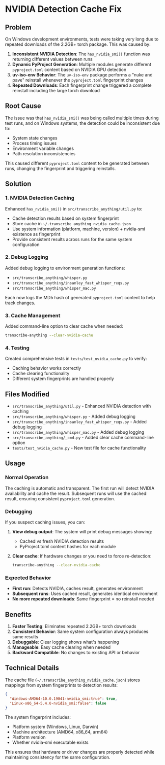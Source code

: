 # NVIDIA Detection Cache Fix

## Problem

On Windows development environments, tests were taking very long due to repeated downloads of the 2.2GB+ torch package. This was caused by:

1. **Inconsistent NVIDIA Detection**: The `has_nvidia_smi()` function was returning different values between runs
2. **Dynamic PyProject Generation**: Multiple modules generate different `pyproject.toml` content based on NVIDIA GPU detection
3. **uv-iso-env Behavior**: The `uv-iso-env` package performs a "nuke and pave" reinstall whenever the `pyproject.toml` fingerprint changes
4. **Repeated Downloads**: Each fingerprint change triggered a complete reinstall including the large torch download

## Root Cause

The issue was that `has_nvidia_smi()` was being called multiple times during test runs, and on Windows systems, the detection could be inconsistent due to:
- System state changes
- Process timing issues
- Environment variable changes
- Path resolution inconsistencies

This caused different `pyproject.toml` content to be generated between runs, changing the fingerprint and triggering reinstalls.

## Solution

### 1. NVIDIA Detection Caching

Enhanced `has_nvidia_smi()` in `src/transcribe_anything/util.py` to:
- Cache detection results based on system fingerprint
- Store cache in `~/.transcribe_anything_nvidia_cache.json`
- Use system information (platform, machine, version) + nvidia-smi existence as fingerprint
- Provide consistent results across runs for the same system configuration

### 2. Debug Logging

Added debug logging to environment generation functions:
- `src/transcribe_anything/whisper.py`
- `src/transcribe_anything/insanley_fast_whisper_reqs.py`
- `src/transcribe_anything/whisper_mac.py`

Each now logs the MD5 hash of generated `pyproject.toml` content to help track changes.

### 3. Cache Management

Added command-line option to clear cache when needed:
```bash
transcribe-anything --clear-nvidia-cache
```

### 4. Testing

Created comprehensive tests in `tests/test_nvidia_cache.py` to verify:
- Caching behavior works correctly
- Cache clearing functionality
- Different system fingerprints are handled properly

## Files Modified

- `src/transcribe_anything/util.py` - Enhanced NVIDIA detection with caching
- `src/transcribe_anything/whisper.py` - Added debug logging
- `src/transcribe_anything/insanley_fast_whisper_reqs.py` - Added debug logging  
- `src/transcribe_anything/whisper_mac.py` - Added debug logging
- `src/transcribe_anything/_cmd.py` - Added clear cache command-line option
- `tests/test_nvidia_cache.py` - New test file for cache functionality

## Usage

### Normal Operation
The caching is automatic and transparent. The first run will detect NVIDIA availability and cache the result. Subsequent runs will use the cached result, ensuring consistent `pyproject.toml` generation.

### Debugging
If you suspect caching issues, you can:

1. **View debug output**: The system will print debug messages showing:
   - Cached vs fresh NVIDIA detection results
   - PyProject.toml content hashes for each module

2. **Clear cache**: If hardware changes or you need to force re-detection:
   ```bash
   transcribe-anything --clear-nvidia-cache
   ```

### Expected Behavior
- **First run**: Detects NVIDIA, caches result, generates environment
- **Subsequent runs**: Uses cached result, generates identical environment
- **No more repeated downloads**: Same fingerprint = no reinstall needed

## Benefits

1. **Faster Testing**: Eliminates repeated 2.2GB+ torch downloads
2. **Consistent Behavior**: Same system configuration always produces same results
3. **Debuggable**: Clear logging shows what's happening
4. **Manageable**: Easy cache clearing when needed
5. **Backward Compatible**: No changes to existing API or behavior

## Technical Details

The cache file (`~/.transcribe_anything_nvidia_cache.json`) stores mappings from system fingerprints to detection results:

```json
{
  "Windows-AMD64-10.0.19041-nvidia_smi:true": true,
  "Linux-x86_64-5.4.0-nvidia_smi:false": false
}
```

The system fingerprint includes:
- Platform system (Windows, Linux, Darwin)
- Machine architecture (AMD64, x86_64, arm64)
- Platform version
- Whether nvidia-smi executable exists

This ensures that hardware or driver changes are properly detected while maintaining consistency for the same configuration.
